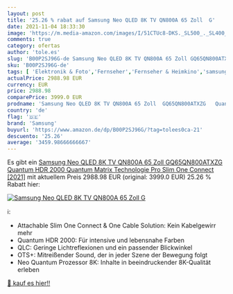 ```yaml
---
layout: post
title: '25.26 % rabat auf Samsung Neo QLED 8K TV QN800A 65 Zoll  G'
date: 2021-11-04 18:33:30
image: 'https://m.media-amazon.com/images/I/51CTUc8-DKS._SL500_._SL400_.jpg'
comments: true
category: ofertas
author: 'tole.es'
slug: 'B00P2SJ96G-de Samsung Neo QLED 8K TV QN800A 65 Zoll GQ65QN800ATXZG...'
sku: 'B00P2SJ96G-de'
tags: [ 'Elektronik & Foto','Fernseher','Fernseher & Heimkino','samsung', ]
actualPrice: 2988.98 EUR
currency: EUR
price: 2988.98
comparePrice: 3999.0 EUR
prodname: 'Samsung Neo QLED 8K TV QN800A 65 Zoll  GQ65QN800ATXZG   Quantum HDR 2000  Quantum Matrix Technologie Pro  Slim One Connect [2021]'
country: 'de'
flag: '🇩🇪'
brand: 'Samsung'
buyurl: 'https://www.amazon.de/dp/B00P2SJ96G/?tag=tolees0ca-21'
descuento: '25.26'
average: '3459.98666666667'
---
```


Es gibt ein [Samsung Neo QLED 8K TV QN800A 65 Zoll  GQ65QN800ATXZG   Quantum HDR 2000  Quantum Matrix Technologie Pro  Slim One Connect [2021]](https://www.amazon.de/dp/B00P2SJ96G/?tag=tolees0ca-21) mit aktuellem Preis 2988.98 EUR (original: 3999.0 EUR) 25.26 % Rabatt hier:

[![Samsung Neo QLED 8K TV QN800A 65 Zoll  G](https://m.media-amazon.com/images/I/51CTUc8-DKS._SL500_._SL400_.jpg)](https://www.amazon.de/dp/B00P2SJ96G/?tag=tolees0ca-21)

ℹ️:

- Attachable Slim One Connect & One Cable Solution: Kein Kabelgewirr mehr
- Quantum HDR 2000: Für intensive und lebensnahe Farben
- QLC: Geringe Lichtreflexionen und ein passender Blickwinkel
- OTS+: Mitreißender Sound, der in jeder Szene der Bewegung folgt
- Neo Quantum Prozessor 8K: Inhalte in beeindruckender 8K-Qualität erleben

[🛒 kauf es hier!!](https://www.amazon.de/dp/B00P2SJ96G/?tag=tolees0ca-21)
